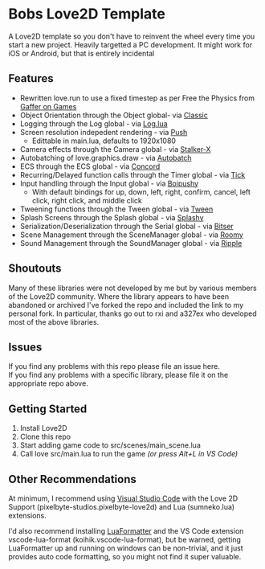 # Bobs Love2D Template
A Love2D template so you don't have to reinvent the wheel every time you start a new project. Heavily targetted a PC development.  It might work for iOS or Android, but that is entirely incidental

## Features
* Rewritten love.run to use a fixed timestep as per Free the Physics from [Gaffer on Games](https://www.gafferongames.com/post/fix_your_timestep/) 
* Object Orientation through the Object global- via [Classic](https://github.com/BobG1983/classic)
* Logging through the Log global - via [Log.lua](https://github.com/BobG1983/log.lua)
* Screen resolution indepedent rendering - via [Push](https://github.com/BobG1983/push)
  * Edittable in main.lua, defaults to 1920x1080
* Camera effects through the Camera global - via [Stalker-X](https://github.com/BobG1983/STALKER-X)
* Autobatching of love.graphics.draw - via [Autobatch](https://github.com/BobG1983/autobatch)
* ECS through the ECS global - via [Concord](https://github.com/Tjakka5/Concord)
* Recurring/Delayed function calls through the Timer global - via [Tick](https://github.com/BobG1983/tick)
* Input handling through the Input global - via [Boipushy](https://github.com/BobG1983/boipushy)
  * With default bindings for up, down, left, right, confirm, cancel, left click, right click, and middle click
* Tweening functions through the Tween global - via [Tween](https://github.com/BobG1983/tween.lua)
* Splash Screens through the Splash global - via [Splashy](https://github.com/BobG1983/splashy)
* Serialization/Deserialization through the Serial global - via [Bitser](https://github.com/gvx/bitser)
* Scene Management through the SceneManager global - via [Roomy](https://github.com/tesselode/roomy)
* Sound Management through the SoundManager global - via [Ripple](https://github.com/tesselode/ripple)

## Shoutouts
Many of these libraries were not developed by me but by various members of the Love2D community.  Where the library appears to have been abandoned or archived I've forked the repo and included the link to my personal fork.  In particular, thanks go out to rxi and a327ex who developed most of the above libraries.


## Issues
If you find any problems with this repo please file an issue here.  
If you find any problems with a specific library, please file it on the appropriate repo above.

## Getting Started
1. Install Love2D
2. Clone this repo
3. Start adding game code to src/scenes/main_scene.lua
4. Call love src/main.lua to run the game _(or press Alt+L in VS Code)_

## Other Recommendations

At minimum, I recommend using [Visual Studio Code](https://code.visualstudio.com/) with the Love 2D Support (pixelbyte-studios.pixelbyte-love2d) and Lua (sumneko.lua) extensions.  

I'd also recommend installing [LuaFormatter](https://github.com/Koihik/LuaFormatter) and the VS Code extension vscode-lua-format (koihik.vscode-lua-format), but be warned, getting LuaFormatter up and running on windows can be non-trivial, and it just provides auto code formatting, so you might not find it super valuable.